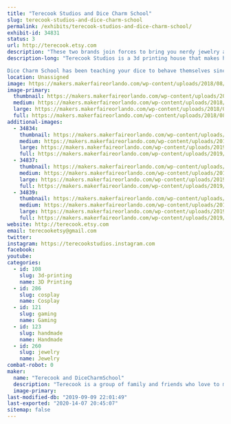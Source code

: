 ```yaml
---
title: "Terecook Studios and Dice Charm School"
slug: terecook-studios-and-dice-charm-school
permalink: /exhibits/terecook-studios-and-dice-charm-school/
exhibit-id: 34831
status: 3
url: http://terecook.etsy.com
description: "These two brands join forces to bring you nerdy jewelry and 3d printed cosplay accessories!"
description-long: "Terecook Studios is a 3d printing house that makes hard-to-find, custom-designed cosplay accessories. Every cosplay seems to have that one !@#$ thing you can't find or make to save your life; Terecook specializes in that one !@#$ thing. 3d printed accessories are great, because they're more durable and less bulky than foam, but lighter and more affordable than metal. Available for any custom 3d printing orders, and we do a few props and toys too!

Dice Charm School has been teaching your dice to behave themselves since 2016, specializing in polyhedral dice jewelry with the highest roll facing out for luck. (Natural 20s not guaranteed.) We also offer hand-drawn pins, pride jewelry, and a few other nerdy treasures!"
location: Unassigned
image: https://makers.makerfaireorlando.com/wp-content/uploads/2018/08/2018-07-19-14.25.16-1024x768.jpg
image-primary:
  thumbnail: https://makers.makerfaireorlando.com/wp-content/uploads/2018/08/2018-07-19-14.25.16-150x150.jpg
  medium: https://makers.makerfaireorlando.com/wp-content/uploads/2018/08/2018-07-19-14.25.16-300x225.jpg
  large: https://makers.makerfaireorlando.com/wp-content/uploads/2018/08/2018-07-19-14.25.16-1024x768.jpg
  full: https://makers.makerfaireorlando.com/wp-content/uploads/2018/08/2018-07-19-14.25.16.jpg
additional-images:
  - 34834:
    thumbnail: https://makers.makerfaireorlando.com/wp-content/uploads/2019/07/2019-07-11-19.22.47-150x150.jpg
    medium: https://makers.makerfaireorlando.com/wp-content/uploads/2019/07/2019-07-11-19.22.47-300x300.jpg
    large: https://makers.makerfaireorlando.com/wp-content/uploads/2019/07/2019-07-11-19.22.47-1024x1024.jpg
    full: https://makers.makerfaireorlando.com/wp-content/uploads/2019/07/2019-07-11-19.22.47.jpg
  - 34837:
    thumbnail: https://makers.makerfaireorlando.com/wp-content/uploads/2019/07/2019-04-19-17.16.08-1-150x150.jpg
    medium: https://makers.makerfaireorlando.com/wp-content/uploads/2019/07/2019-04-19-17.16.08-1-225x300.jpg
    large: https://makers.makerfaireorlando.com/wp-content/uploads/2019/07/2019-04-19-17.16.08-1-768x1024.jpg
    full: https://makers.makerfaireorlando.com/wp-content/uploads/2019/07/2019-04-19-17.16.08-1.jpg
  - 34839:
    thumbnail: https://makers.makerfaireorlando.com/wp-content/uploads/2019/07/2019-07-14-10.07.54-150x150.jpg
    medium: https://makers.makerfaireorlando.com/wp-content/uploads/2019/07/2019-07-14-10.07.54-300x300.jpg
    large: https://makers.makerfaireorlando.com/wp-content/uploads/2019/07/2019-07-14-10.07.54-1024x1024.jpg
    full: https://makers.makerfaireorlando.com/wp-content/uploads/2019/07/2019-07-14-10.07.54.jpg
website: http://terecook.etsy.com
email: terecooketsy@gmail.com
twitter: 
instagram: https://terecookstudios.instagram.com
facebook: 
youtube: 
categories:
  - id: 108
    slug: 3d-printing
    name: 3D Printing
  - id: 286
    slug: cosplay
    name: Cosplay
  - id: 121
    slug: gaming
    name: Gaming
  - id: 123
    slug: handmade
    name: Handmade
  - id: 260
    slug: jewelry
    name: Jewelry
combat-robot: 0
maker:
  name: "Terecook and DiceCharmSchool"
  description: "Terecook is a group of family and friends who love to make things. So far all we have is an Etsy shop and a lot of ambition, but we've got big plans!"
  image-primary: 
last-modified-db: "2019-09-09 22:01:49"
last-exported: "2020-14-07 20:45:07"
sitemap: false
---
```

